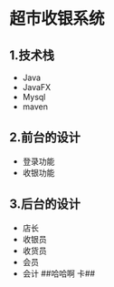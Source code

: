 # 超市收银系统

## 1.技术栈
 
* Java
 * JavaFX
*  Mysql 
*   maven

## 2.前台的设计
*  登录功能
*  收银功能



## 3.后台的设计
* 店长
*  收银员
 * 收货员
*  会员
 *  会计
 ##哈哈啊
卡##
 
 



